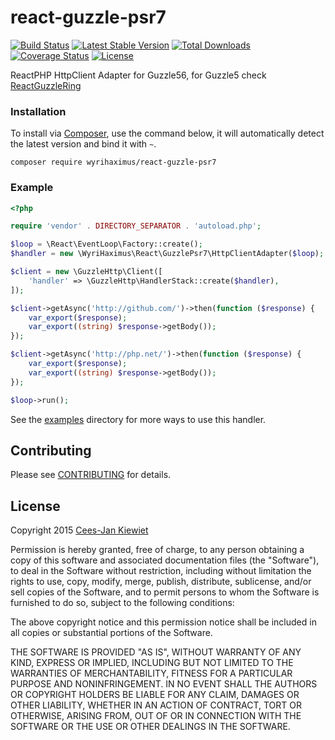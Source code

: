 react-guzzle-psr7
===============

[![Build Status](https://travis-ci.org/WyriHaximus/react-guzzle-psr7.png)](https://travis-ci.org/WyriHaximus/react-guzzle-psr7)
[![Latest Stable Version](https://poser.pugx.org/WyriHaximus/react-guzzle-psr7/v/stable.png)](https://packagist.org/packages/WyriHaximus/react-guzzle-psr7)
[![Total Downloads](https://poser.pugx.org/WyriHaximus/react-guzzle-psr7/downloads.png)](https://packagist.org/packages/WyriHaximus/react-guzzle-psr7)
[![Coverage Status](https://coveralls.io/repos/WyriHaximus/react-guzzle-psr7/badge.png)](https://coveralls.io/r/WyriHaximus/react-guzzle-psr7)
[![License](https://poser.pugx.org/wyrihaximus/react-guzzle-psr7/license.png)](https://packagist.org/packages/wyrihaximus/react-guzzle-psr7)

ReactPHP HttpClient Adapter for Guzzle56, for Guzzle5 check [ReactGuzzleRing](https://github.com/WyriHaximus/ReactGuzzleRing)

### Installation ###

To install via [Composer](http://getcomposer.org/), use the command below, it will automatically detect the latest version and bind it with `~`.

```
composer require wyrihaximus/react-guzzle-psr7 
```

### Example ###

```php
<?php

require 'vendor' . DIRECTORY_SEPARATOR . 'autoload.php';

$loop = \React\EventLoop\Factory::create();
$handler = new \WyriHaximus\React\GuzzlePsr7\HttpClientAdapter($loop);

$client = new \GuzzleHttp\Client([
    'handler' => \GuzzleHttp\HandlerStack::create($handler),
]);

$client->getAsync('http://github.com/')->then(function ($response) {
    var_export($response);
    var_export((string) $response->getBody());
});

$client->getAsync('http://php.net/')->then(function ($response) {
    var_export($response);
    var_export((string) $response->getBody());
});

$loop->run();
```

See the [examples](https://github.com/WyriHaximus/react-guzzle-psr7/tree/master/examples) directory for more ways to use this handler.

## Contributing ##

Please see [CONTRIBUTING](CONTRIBUTING.md) for details.

## License ##

Copyright 2015 [Cees-Jan Kiewiet](http://wyrihaximus.net/)

Permission is hereby granted, free of charge, to any person
obtaining a copy of this software and associated documentation
files (the "Software"), to deal in the Software without
restriction, including without limitation the rights to use,
copy, modify, merge, publish, distribute, sublicense, and/or sell
copies of the Software, and to permit persons to whom the
Software is furnished to do so, subject to the following
conditions:

The above copyright notice and this permission notice shall be
included in all copies or substantial portions of the Software.

THE SOFTWARE IS PROVIDED "AS IS", WITHOUT WARRANTY OF ANY KIND,
EXPRESS OR IMPLIED, INCLUDING BUT NOT LIMITED TO THE WARRANTIES
OF MERCHANTABILITY, FITNESS FOR A PARTICULAR PURPOSE AND
NONINFRINGEMENT. IN NO EVENT SHALL THE AUTHORS OR COPYRIGHT
HOLDERS BE LIABLE FOR ANY CLAIM, DAMAGES OR OTHER LIABILITY,
WHETHER IN AN ACTION OF CONTRACT, TORT OR OTHERWISE, ARISING
FROM, OUT OF OR IN CONNECTION WITH THE SOFTWARE OR THE USE OR
OTHER DEALINGS IN THE SOFTWARE.
